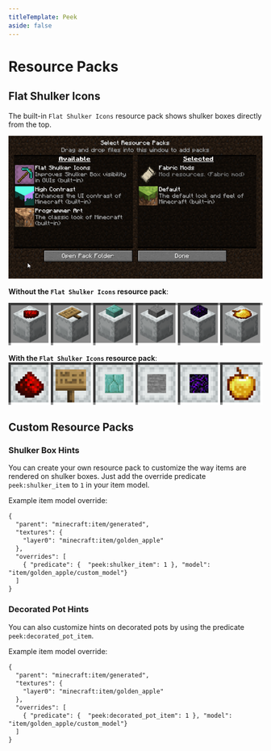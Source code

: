 ```yaml
---
titleTemplate: Peek
aside: false
---
```


# Resource Packs

## Flat Shulker Icons

The built-in `Flat Shulker Icons` resource pack shows shulker boxes directly from the top.

![](images/builtin_resource_pack.png)


**Without the `Flat Shulker Icons` resource pack**:

![](images/no_resource_pack.png)

**With the `Flat Shulker Icons` resource pack**:
![](images/resource_pack.png)

## Custom Resource Packs

### Shulker Box Hints

You can create your own resource pack to customize the way items are rendered on shulker boxes.
Just add the override predicate `peek:shulker_item` to `1` in your item model.

Example item model override:
``` json{7}
{
  "parent": "minecraft:item/generated",
  "textures": {
    "layer0": "minecraft:item/golden_apple"
  },
  "overrides": [
    { "predicate": {  "peek:shulker_item": 1 }, "model": "item/golden_apple/custom_model"}
  ]
}
```

### Decorated Pot Hints

You can also customize hints on decorated pots by using the predicate `peek:decorated_pot_item`.

Example item model override:
``` json{7}
{
  "parent": "minecraft:item/generated",
  "textures": {
    "layer0": "minecraft:item/golden_apple"
  },
  "overrides": [
    { "predicate": {  "peek:decorated_pot_item": 1 }, "model": "item/golden_apple/custom_model"}
  ]
}
```